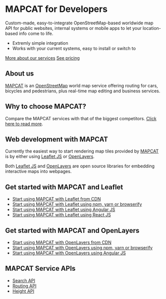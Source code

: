 # MAPCAT for Developers

Custom-made, easy-to-integrate OpenStreetMap-based worldwide map API for public websites, internal systems or mobile apps to let your location-based info come to life.
- Extremly simple integration
- Works with your current systems, easy to install or switch to

[More about our services](https://pro.mapcat.com/services/)
[See pricing](https://pro.mapcat.com/planpricing/)

## About us

[MAPCAT](https://mapcat.com) is an [OpenStreetMap](http://openstreetmap.org) world map service offering routing for cars, bicycles and pedestrians, plus real-time map editing and business services.

## Why to choose MAPCAT?

Compare the MAPCAT services with that of the biggest competitors. [Click here to read more](development-comparison/index.md).

## Web development with MAPCAT

Currently the easiest way to start rendering map tiles provided by [MAPCAT](https://mapcat.com) is by either using [Leaflet JS](http://leafletjs.com) or [OpenLayers](http://openlayers.org).

Both [Leaflet JS](http://leafletjs.com) and [OpenLayers](http://openlayers.org) are open source libraries for embedding interactive maps into webpages.

## Get started with MAPCAT and Leaflet

* [Start using MAPCAT with Leaflet from CDN](development-frameworks/cdn-leaflet.md)
* [Start using MAPCAT with Leaflet using npm, yarn or browserify](development-frameworks/npm-leaflet.md)
* [Start using MAPCAT with Leaflet using Angular JS](development-frameworks/angular-leaflet.md)
* [Start using MAPCAT with Leaflet using React JS](development-frameworks/react-leaflet.md)

## Get started with MAPCAT and OpenLayers

* [Start using MAPCAT with OpenLayers from CDN](development-frameworks/cdn-openlayers.md)
* [Start using MAPCAT with OpenLayers using npm, yarn or browserify](development-frameworks/npm-openlayers.md)
* [Start using MAPCAT with OpenLayers using Angular JS](development-frameworks/angular-openlayers.md)

## MAPCAT Service APIs

* [Search API](./services/search.md)
* [Routing API](./services/routing.md)
* [Height API](./services/height.md)


